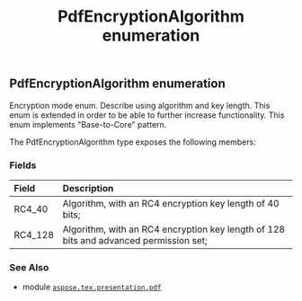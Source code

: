 ﻿---
title: PdfEncryptionAlgorithm enumeration
second_title: Aspose.TeX for Python via .NET API References
description: 
type: docs
weight: 40
url: /python-net/aspose.tex.presentation.pdf/pdfencryptionalgorithm/
is_root: false
---

## PdfEncryptionAlgorithm enumeration

Encryption mode enum. Describe using algorithm and key length.
This enum is extended in order to be able to further increase functionality.
This enum implements "Base-to-Core" pattern.



The PdfEncryptionAlgorithm type exposes the following members:

### Fields
| Field | Description |
| :- | :- |
| RC4_40 | Algorithm, with an RC4 encryption key length of 40 bits; |
| RC4_128 | Algorithm, with an RC4 encryption key length of 128 bits and advanced permission set; |



### See Also
* module [`aspose.tex.presentation.pdf`](..)
